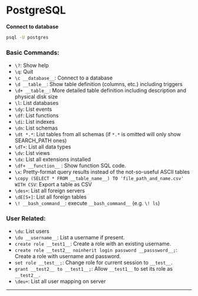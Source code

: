 # PostgreSQL

**Connect to database**

```bash
psql -U postgres
```

### Basic Commands:

* `\?`: Show help
* `\q`: Quit
* `\c __database__`: Connect to a database
* `\d __table__`: Show table definition (columns, etc.) including triggers
* `\d+ __table__`: More detailed table definition including description and physical disk size
* `\l`: List databases
* `\dy`: List events
* `\df`: List functions
* `\di`: List indexes
* `\dn`: List schemas
* `\dt *.*`: List tables from all schemas (if `*.*` is omitted will only show SEARCH\_PATH ones)
* `\dT+`: List all data types
* `\dv`: List views
* `\dx`: List all extensions installed
* `\df+ __function__` : Show function SQL code.
* `\x`: Pretty-format query results instead of the not-so-useful ASCII tables
* `\copy (SELECT * FROM __table_name__) TO 'file_path_and_name.csv' WITH CSV`: Export a table as CSV
* `\des+`: List all foreign servers
* `\dE[S+]`: List all foreign tables
* `\! __bash_command__`: execute `__bash_command__` (e.g. `\! ls`)

### User Related:

* `\du`: List users
* `\du __username__`: List a username if present.
* `create role __test1__`: Create a role with an existing username.
* `create role __test2__ noinherit login password __passsword__;`: Create a role with username and password.
* `set role __test__;`: Change role for current session to `__test__`.
* `grant __test2__ to __test1__;`: Allow `__test1__` to set its role as `__test2__`.
* `\deu+`: List all user mapping on server

***

